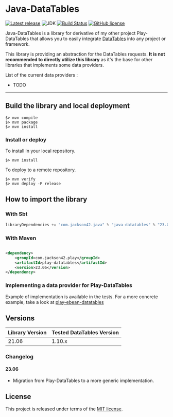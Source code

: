 # Java-DataTables

[![Latest release](https://img.shields.io/github/v/release/PierreAdam/java-datatables)](https://github.com/PierreAdam/java-datatables/releases/latest)
![JDK](https://img.shields.io/badge/JDK-1.8+-blue.svg)
[![Build Status](https://travis-ci.com/PierreAdam/java-datatables.svg?branch=master)](https://travis-ci.com/PierreAdam/java-datatables)
[![GitHub license](https://img.shields.io/github/license/PierreAdam/java-datatables)](https://raw.githubusercontent.com/PierreAdam/java-datatables/master/LICENSE)

Java-DataTables is a library for derivative of my other project Play-DataTables that allows you to easily
integrate [DataTables](https://datatables.net/) into any project or framework.

This library is providing an abstraction for the DataTables requests. __It is not recommended to directly utilize this
library__ as it's the base for other libraries that implements some data providers.

List of the current data providers :

- TODO

*****

## Build the library and local deployment

```shell
$> mvn compile
$> mvn package
$> mvn install
```

### Install or deploy

To install in your local repository.

```shell
$> mvn install
```

To deploy to a remote repository.

```shell
$> mvn verify
$> mvn deploy -P release
```

## How to import the library

### With Sbt

```scala
libraryDependencies += "com.jackson42.java" % "java-datatables" % "23.06"
```

### With Maven

```xml

<dependency>
    <groupId>com.jackson42.play</groupId>
    <artifactId>play-datatables</artifactId>
    <version>23.06</version>
</dependency>
``` 

### Implementing a data provider for Play-DataTables

Example of implementation is available in the tests. For a more concrete example, take a look
at [play-ebean-datatables](https://github.com/PierreAdam/play-ebean-datatables)

## Versions

| Library Version | Tested DataTables Version |
|-----------------|---------------------------|
| 21.06           | 1.10.x                    |

### Changelog

#### 23.06

- Migration from Play-DataTables to a more generic implementation.

## License

This project is released under terms of
the [MIT license](https://raw.githubusercontent.com/PierreAdam/play-ebean-datatables/master/LICENSE).
